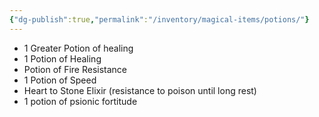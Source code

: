 ```yaml
---
{"dg-publish":true,"permalink":"/inventory/magical-items/potions/"}
---
```



- 1 Greater Potion of healing 
- 1 Potion of Healing
- Potion of Fire Resistance 
- 1 Potion of Speed
- Heart to Stone Elixir (resistance to poison until long rest)
- 1 potion of psionic fortitude